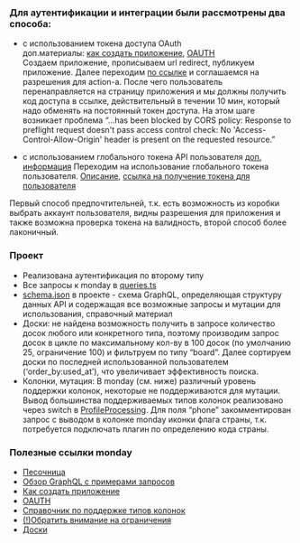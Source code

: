 ### Для аутентификации и интеграции были рассмотрены два способа:

- с использованием токена доступа OAuth  
  доп.материалы:
  [как создать приложение](https://developer.monday.com/apps/docs/manage), [OAUTH](https://developer.monday.com/apps/docs/oauth)  
  Создаем приложение, прописываем url redirect, публикуем приложение. Далее
  переходим [по ссылке](https://auth.monday.com/oauth2/authorize?client_id=0a331d36b08d89ed16766fe74805ae06)
  и соглашаемся на разрешения для action-a.
  После чего пользователь перенаправляется на страницу приложения и мы должны получить код доступа в ссылке,
  действительный в течении 10 мин, который надо обменять на постоянный токен доступа.
  На этом шаге возникает проблема “...has been blocked by CORS policy: Response to preflight request doesn't pass access
  control check: No 'Access-Control-Allow-Origin' header is present on the requested resource.”  

- с использованием глобального токена API пользователя
  [доп. информация](https://developer.monday.com/apps/docs/choosing-auth) Переходим на использование глобального токена пользователя.
[Описание](https://support.monday.com/hc/en-us/articles/360005144659-Does-monday-com-have-an-API-#h_01EZ9M2KTTMA4ZJERGFQDYM4WR), [ссылка на получение токена для пользователя](https://auth.monday.com/admin/integrations/api)

Первый способ предпочтительней, т.к. есть возможность из коробки выбрать аккаунт пользователя, видны разрешения для
приложения и также возможна проверка токена на валидность, второй способ более лаконичный.

### Проект

- Реализована аутентификация по второму типу
- Все запросы к monday в [queries.ts](./src/queries.ts)
- [schema.json](./schema.json) в проекте - схема GraphQL, определяющая структуру данных API и содержащая все возможные запросы и мутации
для использования, справочный материал
- Доски: не найдена возможность получить в запросе количество досок любого или конкретного типа, поэтому
производим запрос досок в цикле по максимальному кол-ву в 100 досок (по умолчанию 25, ограничение 100) и фильтруем по типу “board”.
Далее сортируем доски по последней использованной пользователем (‘order_by:used_at’), что увеличивает эффективность
поиска.  
- Колонки, мутация: В monday (см. ниже) различный уровень поддержки колонок, некоторые не поддерживаются для мутации. Вывод большинства
поддерживаемых типов колонок реализовано через switch в [ProfileProcessing](./src/ProfileProcessing/index.tsx). Для поля “phone” закомментирован запрос с
выводом в колонке monday иконки флага страны, т.к. потребуется подключать плагин по определению кода страны.

### Полезные ссылки monday

- [Песочница](https://monday.com/developers/v2/try-it-yourself)
- [Обзор GraphQL с примерами запросов](https://developer.monday.com/api-reference/docs/introduction-to-graphql)
- [Как создать приложение](https://developer.monday.com/apps/docs/manage)
- [OAUTH](https://developer.monday.com/apps/docs/oauth)
- [Справочник по поддержке типов колонок](https://developer.monday.com/api-reference/docs/guide-to-changing-column-data)
- [(!)Обратить внимание на ограничения](https://developer.monday.com/api-reference/docs/rate-limits)
- [Доски](https://developer.monday.com/api-reference/docs/boards)

